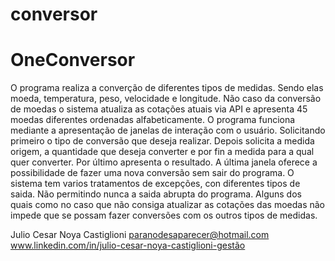 # conversor
# OneConversor
O programa realiza a converção de diferentes tipos de medidas. Sendo elas moeda, temperatura, peso, velocidade e longitude. 
Não caso da conversão de moedas o sistema atualiza as cotações atuais via API e apresenta 45 moedas diferentes ordenadas alfabeticamente. 
O programa funciona mediante a apresentação de janelas de interação com o usuário.
Solicitando primeiro o tipo de conversão que deseja realizar. 
Depois solicita a medida origem, a quantidade que deseja converter e por fin a medida para a qual quer converter. 
Por último apresenta o resultado.
A última janela oferece a possibilidade de fazer uma nova conversão sem sair do programa.
O sistema tem varios tratamentos de excepções, con diferentes tipos de saida. 
Não permitindo nunca a saida abrupta do programa. 
Alguns dos quais como no caso que não consiga atualizar as cotações das moedas não impede que se possam fazer conversões com os outros tipos de medidas.

Julio Cesar Noya Castiglioni      paranodesaparecer@hotmail.com     www.linkedin.com/in/julio-cesar-noya-castiglioni-gestão